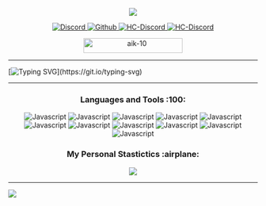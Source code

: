 <p align="center">
    <a href="#">
        <img src="https://cdn.discordapp.com/attachments/861368716930318346/891396237440462908/edzz.gif">
    </a>
</p>

<p align="center">
    <a href="https://discordapp.com/users/228494142236393472" target="blank_">
        <img alt="Discord" src="https://img.shields.io/badge/Discord-Lentokone%237605-7289DA?style=for-the-badge&logo=discord&logoColor=7289DA&logoWidth=20?color=000'">
    </a>  
    <a href="https://github.com/Aik-10" target="blank_">
        <img alt="Github" src="https://img.shields.io/github/followers/Aik-10?color=000&logo=github&label=Followers&logoColor=7289DA&style=for-the-badge" />
   </a>  
    <a href="https://discord.gg/hellcityrp" target="blank_">
        <img alt="HC-Discord" src="https://img.shields.io/discord/423048662206119937?color=000&label=HELLCITY&logo=discord&logoColor=7289DA&style=for-the-badge" />
   </a>  
    <a href="https://www.twitch.tv/ientokone" target="blank_">
        <img alt="HC-Discord" src="https://img.shields.io/twitch/status/ientokone?color=000&label=Ientokone&logo=twitch&logoColor=7289DA&style=for-the-badge" />
   </a>
</p>

<div align="center">
    <img width="200" height="30" src="https://komarev.com/ghpvc/?username=AIK-10&style=flat-square&color=lightgrey" alt="aik-10" />
</div>

<hr />
<div aling="center">
    
[![Typing SVG](https://readme-typing-svg.herokuapp.com?font=Cascadia+code&color=%237289DA&size=40&center=true&width=1920&height=100&lines=Hey+%F0%9F%91%8B%F0%9F%8F%BD%2C+I'm+Samuel!;A+Full+Stack+Developer+from+Finland%2C+currently%2C+I'm+a%EF%B8%8F+Freelancer.)](https://git.io/typing-svg)
    
</div>
<hr />

<h3 align="center">Languages and Tools :100:</h3>
<p align="center">
    <img alt="Javascript" src="https://img.shields.io/badge/-JAVASCRIPT-black?style=for-the-badge&logo=JavaScript&logoColor=7289DA"></a> 
    <img alt="Javascript" src="https://img.shields.io/badge/-React-black?style=for-the-badge&logo=React&logoColor=7289DA"></a> 
    <img alt="Javascript" src="https://img.shields.io/badge/-Typescript-black?style=for-the-badge&logo=typescript&logoColor=7289DA"></a> 
    <img alt="Javascript" src="https://img.shields.io/badge/-Python-black?style=for-the-badge&logo=Python&logoColor=7289DA"></a> 
    <img alt="Javascript" src="https://img.shields.io/badge/-Mysql-black?style=for-the-badge&logo=Mysql&logoColor=7289DA"></a> 
    <img alt="Javascript" src="https://img.shields.io/badge/-Firebase-black?style=for-the-badge&logo=Firebase&logoColor=7289DA"></a> 
    <img alt="Javascript" src="https://img.shields.io/badge/-Git-black?style=for-the-badge&logo=Git&logoColor=7289DA"></a> 
    <img alt="Javascript" src="https://img.shields.io/badge/-Lua-black?style=for-the-badge&logo=Lua&logoColor=7289DA"></a> 
    <img alt="Javascript" src="https://img.shields.io/badge/-PHP-black?style=for-the-badge&logo=PHP&logoColor=7289DA"></a> 
    <img alt="Javascript" src="https://img.shields.io/badge/-Laravel-black?style=for-the-badge&logo=Laravel&logoColor=7289DA"></a> 
    <img alt="Javascript" src="https://img.shields.io/badge/-wordpress-black?style=for-the-badge&logo=wordpress&logoColor=7289DA"></a> 
</p>


<h3 align="center">My Personal Stastictics :airplane:</h3>
<p align="center">
    <img src="https://github-readme-streak-stats.herokuapp.com?user=Aik-10&theme=tokyonight_duo&hide_border=true"/>
    <hr />
    <img src="https://activity-graph.herokuapp.com/graph/?username=aik-10&bg_color=transaparent&color=7289DA&hide_border=true&line=ffffff" />
</p>


